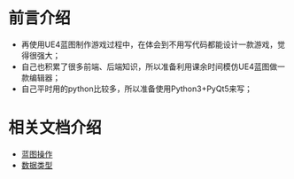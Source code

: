 # 前言介绍
* 再使用UE4蓝图制作游戏过程中，在体会到不用写代码都能设计一款游戏，觉得很强大；
* 自己也积累了很多前端、后端知识，所以准备利用课余时间模仿UE4蓝图做一款编辑器；
* 自己平时用的python比较多，所以准备使用Python3+PyQt5来写；

# 相关文档介绍

- [蓝图操作](./doc/蓝图操作.md)
- [数据类型](./doc/数据类型.md)
